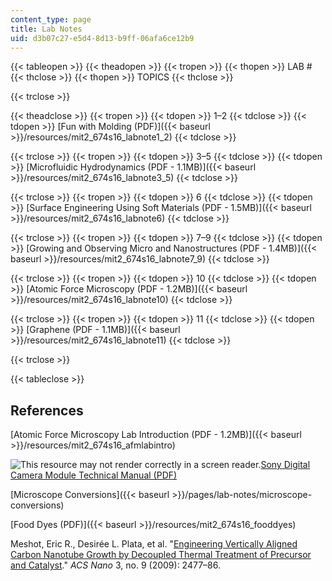 ```yaml
---
content_type: page
title: Lab Notes
uid: d3b07c27-e5d4-8d13-b9ff-06afa6ce12b9
---
```


{{< tableopen >}}
{{< theadopen >}}
{{< tropen >}}
{{< thopen >}}
LAB #
{{< thclose >}}
{{< thopen >}}
TOPICS
{{< thclose >}}

{{< trclose >}}

{{< theadclose >}}
{{< tropen >}}
{{< tdopen >}}
1–2
{{< tdclose >}}
{{< tdopen >}}
[Fun with Molding (PDF)]({{< baseurl >}}/resources/mit2_674s16_labnote1_2)
{{< tdclose >}}

{{< trclose >}}
{{< tropen >}}
{{< tdopen >}}
3–5
{{< tdclose >}}
{{< tdopen >}}
[Microfluidic Hydrodynamics (PDF - 1.1MB)]({{< baseurl >}}/resources/mit2_674s16_labnote3_5)
{{< tdclose >}}

{{< trclose >}}
{{< tropen >}}
{{< tdopen >}}
6
{{< tdclose >}}
{{< tdopen >}}
[Surface Engineering Using Soft Materials (PDF - 1.5MB)]({{< baseurl >}}/resources/mit2_674s16_labnote6)
{{< tdclose >}}

{{< trclose >}}
{{< tropen >}}
{{< tdopen >}}
7–9
{{< tdclose >}}
{{< tdopen >}}
[Growing and Observing Micro and Nanostructures (PDF - 1.4MB)]({{< baseurl >}}/resources/mit2_674s16_labnote7_9)
{{< tdclose >}}

{{< trclose >}}
{{< tropen >}}
{{< tdopen >}}
10
{{< tdclose >}}
{{< tdopen >}}
[Atomic Force Microscopy (PDF - 1.2MB)]({{< baseurl >}}/resources/mit2_674s16_labnote10)
{{< tdclose >}}

{{< trclose >}}
{{< tropen >}}
{{< tdopen >}}
11
{{< tdclose >}}
{{< tdopen >}}
[Graphene (PDF - 1.1MB)]({{< baseurl >}}/resources/mit2_674s16_labnote11)
{{< tdclose >}}

{{< trclose >}}

{{< tableclose >}}

References
----------

[Atomic Force Microscopy Lab Introduction (PDF - 1.2MB)]({{< baseurl >}}/resources/mit2_674s16_afmlabintro)

![This resource may not render correctly in a screen reader.](/images/inacessible.gif)[Sony Digital Camera Module Technical Manual (PDF)](https://pro.sony.com/bbsc/assetDownloadController/XCDV60_V60CR_SX90_SX90CR_U100_U100CR_Technical_Manual.pdf?path=Asset%20Hierarchy$Professional$SEL-yf-generic-153703$SEL-yf-generic-153738SEL-asset-116864.pdf&id=StepID$SEL-asset-116864$original&dimension=original)

[Microscope Conversions]({{< baseurl >}}/pages/lab-notes/microscope-conversions)

[Food Dyes (PDF)]({{< baseurl >}}/resources/mit2_674s16_fooddyes)

Meshot, Eric R., Desirée L. Plata, et al. "[Engineering Vertically Aligned Carbon Nanotube Growth by Decoupled Thermal Treatment of Precursor and Catalyst](https://doi.org/10.1021/nn900446a)." _ACS Nano_ 3, no. 9 (2009): 2477–86.